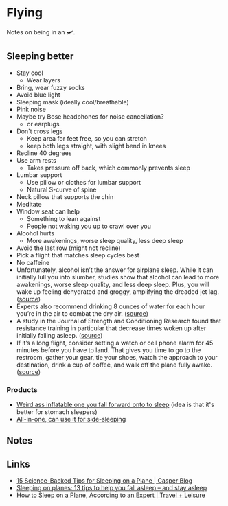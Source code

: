 # Flying

Notes on being in an 🛩.

## Sleeping better

- Stay cool
  - Wear layers
- Bring, wear fuzzy socks
- Avoid blue light
- Sleeping mask (ideally cool/breathable)
- Pink noise
- Maybe try Bose headphones for noise cancellation?
  - or earplugs
- Don't cross legs
  - Keep area for feet free, so you can stretch
  - keep both legs straight, with slight bend in knees
- Recline 40 degrees
- Use arm rests
  - Takes pressure off back, which commonly prevents sleep
- Lumbar support
  - Use pillow or clothes for lumbar support
  - Natural S-curve of spine
- Neck pillow that supports the chin
- Meditate
- Window seat can help
  - Something to lean against
  - People not waking you up to crawl over you
- Alcohol hurts
  - More awakenings, worse sleep quality, less deep sleep
- Avoid the last row (might not recline)
- Pick a flight that matches sleep cycles best
- No caffeine
- Unfortunately, alcohol isn’t the answer for airplane sleep. While it can initially lull you into slumber, studies show that alcohol can lead to more awakenings, worse sleep quality, and less deep sleep. Plus, you will wake up feeling dehydrated and groggy, amplifying the dreaded jet lag. ([source](https://casper.com/blog/how-to-sleep-on-a-plane/#:~:text=Unfortunately%2C%20alcohol%20isn%E2%80%99t%20the%20answer%20for%20airplane%20sleep.%20While%20it%20can%20initially%20lull%20you%20into%20slumber%2C%20studies%20show%20that%20alcohol%20can%20lead%20to%20more%20awakenings%2C%20worse%20sleep%20quality%2C%20and%20less%20deep%20sleep.%20Plus%2C%20you%20will%20wake%20up%20feeling%20dehydrated%20and%20groggy%2C%20amplifying%20the%20dreaded%20jet%20lag.))
- Experts also recommend drinking 8 ounces of water for each hour you’re in the air to combat the dry air. ([source](https://casper.com/blog/how-to-sleep-on-a-plane/#:~:text=Experts%20also%20recommend%20drinking%208%20ounces%20of%20water%20for%20each%20hour%20you%E2%80%99re%20in%20the%20air%20to%20combat%20the%20dry%20air.))
- A study in the Journal of Strength and Conditioning Research found that resistance training in particular that decrease times woken up after initially falling asleep. ([source](https://casper.com/blog/how-to-sleep-on-a-plane/#:~:text=A%20study%20in%20the%20Journal%20of%20Strength%20and%20Conditioning%20Research%20found%20that%20resistance%20training%20in%20particular%20that%20decrease%20times%20woken%20up%20after%20initially%20falling%20asleep.))
- If it’s a long flight, consider setting a watch or cell phone alarm for 45 minutes before you have to land. That gives you time to go to the restroom, gather your gear, tie your shoes, watch the approach to your destination, drink a cup of coffee, and walk off the plane fully awake. ([source](https://eu.usatoday.com/story/travel/advice/2019/07/05/how-to-sleep-better-on-planes/1658179001/#:~:text=If%20it%E2%80%99s%20a%20long%20flight%2C%20consider%20setting%20a%20watch%20or%20cell%20phone%20alarm%20for%2045%20minutes%20before%20you%20have%20to%20land.%20That%20gives%20you%20time%20to%20go%20to%20the%20restroom%2C%20gather%20your%20gear%2C%20tie%20your%20shoes%2C%20watch%20the%20approach%20to%20your%20destination%2C%20drink%20a%20cup%20of%20coffee%2C%20and%20walk%20off%20the%20plane%20fully%20awake.))

### Products

- [Weird ass inflatable one you fall forward onto to sleep](https://www.amazon.com/Skyrest-SkyRest-Travel-Pillow/dp/B000VKP6VW) (idea is that it's better for stomach sleepers)
- [All-in-one, can use it for side-sleeping](https://www.travelrest.net/collections/all/products/all-in-one-travel-pillow)

## Notes

## Links

- [15 Science-Backed Tips for Sleeping on a Plane | Casper Blog](https://casper.com/blog/how-to-sleep-on-a-plane/)
- [Sleeping on planes: 13 tips to help you fall asleep – and stay asleep](https://eu.usatoday.com/story/travel/advice/2019/07/05/how-to-sleep-better-on-planes/1658179001/)
- [How to Sleep on a Plane, According to an Expert | Travel + Leisure](https://www.travelandleisure.com/airlines-airports/how-to-sleep-on-a-plane)
